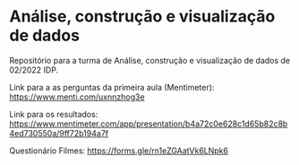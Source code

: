 # Análise, construção e visualização de dados
Repositório para a turma de Análise, construção e visualização de dados de 02/2022 IDP.

Link para a as perguntas da primeira aula (Mentimeter): https://www.menti.com/uxnnzhog3e

Link para os resultados: https://www.mentimeter.com/app/presentation/b4a72c0e628c1d65b82c8b4ed730550a/9ff72b194a7f

Questionário Filmes: https://forms.gle/rn1eZGAatVk6LNpk6

